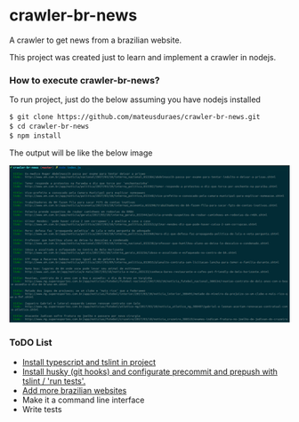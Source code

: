# crawler-br-news

A crawler to get news from a brazilian website.

This project was created just to learn and implement a crawler in nodejs.

### How to execute crawler-br-news?

To run project, just do the below assuming you have nodejs installed

```sh
$ git clone https://github.com/mateusduraes/crawler-br-news.git
$ cd crawler-br-news
$ npm install
```

The output will be like the below image

![Output image](/output.png)



### ToDO List

* [Install typescript and tslint in project](https://github.com/mateusduraes/crawler-br-news/issues/1)
* [Install husky (git hooks) and configurate precommit and prepush with tslint / 'run tests'.](https://github.com/mateusduraes/crawler-br-news/issues/2)
* [Add more brazilian websites](https://github.com/mateusduraes/crawler-br-news/issues/3)
* Make it a command line interface
* Write tests
